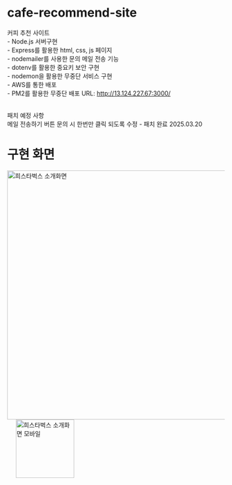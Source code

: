 # cafe-recommend-site
커피 추천 사이트
<br> - Node.js 서버구현 
<br> - Express를 활용한 html, css, js 페이지 
<br> - nodemailer를 사용한 문의 메일 전송 기능
<br> - dotenv를 활용한 중요키 보안 구현 
<br> - nodemon을 활용한 무중단 서비스 구현
<br> - AWS를 통한 배포
<br> -  PM2를 활용한 무중단 배포  URL: http://13.124.227.67:3000/

<br> 패치 예정 사항
<br> 메일 전송하기 버튼 문의 시 한번만 클릭 되도록 수정 - 패치 완료 2025.03.20

# 구현 화면
<img width="576" alt="희스타벅스 소개화면" src="https://github.com/user-attachments/assets/18aec2b7-ac08-4807-bdb8-f5a789948b1d" /> &#160;&#160;&#160;&#160;
<img width="135" alt="희스타벅스 소개화면 모바일" src="https://github.com/user-attachments/assets/1ffd0a6d-4dac-4be8-b80a-3436261e97e7" />
